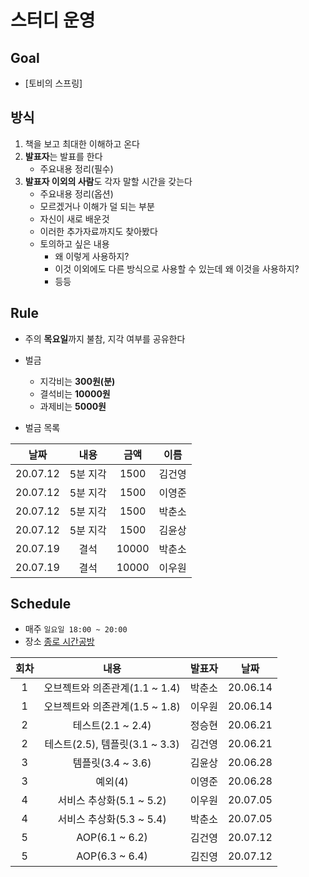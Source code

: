 # 스터디 운영

## Goal
* [토비의 스프링]

## 방식
1. 책을 보고 최대한 이해하고 온다
2. **발표자**는 발표를 한다
    - 주요내용 정리(필수)
3. **발표자 이외의 사람**도 각자 말할 시간을 갖는다
    - 주요내용 정리(옵션)
    - 모르겠거나 이해가 덜 되는 부분
    - 자신이 새로 배운것
    - 이러한 추가자료까지도 찾아봤다
    - 토의하고 싶은 내용
        - 왜 이렇게 사용하지?
        - 이것 이외에도 다른 방식으로 사용할 수 있는데 왜 이것을 사용하지?
        - 등등
        
## Rule
- 주의 **목요일**까지 불참, 지각 여부를 공유한다
- 벌금
    - 지각비는 **300원(분)**
    - 결석비는 **10000원**
    - 과제비는 **5000원**
    
- 벌금 목록  
  
|날짜|내용|금액|이름|  
| :---: | :---: | :---: | :---: |  
| 20.07.12 | 5분 지각 | 1500 | 김건영 |
| 20.07.12 | 5분 지각 | 1500 | 이영준 | 
| 20.07.12 | 5분 지각 | 1500 | 박춘소 | 
| 20.07.12 | 5분 지각 | 1500 | 김윤상 | 
| 20.07.19 | 결석 | 10000 | 박춘소 | 
| 20.07.19 | 결석 | 10000 | 이우원 | 

## Schedule
- 매주 `일요일 18:00 ~ 20:00`  
- 장소 [종로 시간공방](https://timespace9333.modoo.at/?link=4mvt34a5)  

|회차|내용|발표자|날짜|
| :---: | :---: | :---: | :---: |
| 1 | 오브젝트와 의존관계(1.1 ~ 1.4) | 박춘소 | 20.06.14 |
| 1 | 오브젝트와 의존관계(1.5 ~ 1.8) | 이우원 | 20.06.14 |
| 2 | 테스트(2.1 ~ 2.4) | 정승현 | 20.06.21 |
| 2 | 테스트(2.5), 템플릿(3.1 ~ 3.3) | 김건영 | 20.06.21 |
| 3 | 템플릿(3.4 ~ 3.6) | 김윤상 | 20.06.28 |
| 3 | 예외(4) | 이영준 | 20.06.28 |
| 4 | 서비스 추상화(5.1 ~ 5.2) | 이우원 | 20.07.05 |
| 4 | 서비스 추상화(5.3 ~ 5.4) | 박춘소 | 20.07.05 |
| 5 | AOP(6.1 ~ 6.2) | 김건영 | 20.07.12 |
| 5 | AOP(6.3 ~ 6.4) | 김진영 | 20.07.12 |








